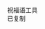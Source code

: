 <html lang="zh-CN">
<head>
  <meta charset="UTF-8">
  <meta name="viewport" content="width=device-width, initial-scale=1.0">
  <title>祝福语</title>
  <script src="https://cdn.tailwindcss.com"></script>
  <link href="https://cdn.jsdelivr.net/npm/font-awesome@4.7.0/css/font-awesome.min.css" rel="stylesheet">
  
  <script>
    tailwind.config = {
      theme: {
        extend: {
          colors: {
            primary: '#165DFF',
            success: '#00B42A',
            neutral: '#F5F7FA',
            'neutral-light': '#F9FAFB',
          },
          fontFamily: {
            inter: ['Inter', 'system-ui', 'sans-serif'],
          },
          boxShadow: {
            'micro': '0 1px 4px rgba(0,0,0,0.05)',
          },
          borderRadius: {
            'sm': '4px',
          }
        },
      }
    }
  </script>
  
  <style type="text/tailwindcss">
    body {
      overscroll-behavior: none;
    }
    .blessing-card {
      transition: transform 0.2s ease, box-shadow 0.2s ease;
    }
    .blessing-card:hover {
      transform: translateX(4px);
      box-shadow: 0 2px 8px rgba(22, 93, 255, 0.1);
    }
  </style>
</head>
<body class="font-inter bg-neutral-light min-h-screen">

  <main class="max-w-6xl mx-auto px-4 pb-12">
    <div class="grid grid-cols-1 gap-3" id="blessingContainer">
      <!-- 祝福语卡片动态生成 -->
    </div>
  </main>

  <footer class="bg-white border-t border-gray-200 py-3">
    <div class="text-center text-xs text-gray-500">
       祝福语工具     </div>
  </footer>

  <div id="toast" class="fixed bottom-6 left-1/2 transform -translate-x-1/2 bg-success text-white px-4 py-2 rounded-sm shadow-md opacity-0 transition-opacity duration-300">
    <i class="fa fa-check mr-1"></i>
    <span>已复制</span>
  </div>

  <script>
       const blessings = [
{id: 1, content: "树荫乘凉蝉鸣悠扬"},
{id: 2, content: "绿荫慢摇夏日长"},
{id: 3, content: "无"},
{id: 4, content: "无"},
{id: 5, content: "炎炎夏日属于我的只有放开那三国2"},
{id: 6, content: "炎炎夏日微风空调肥宅快乐水"},
{id: 7, content: "夏日的灵魂就是空调和西瓜"},
{id: 8, content: "放开那三国2我夏天的快乐"},
{id: 9, content: "放三2的夏日永远缤纷"},
{id: 10, content: "夏日不仅熬夜还要吃宵夜"},
{id: 11, content: "夏天放三2见"},
{id: 12, content: "炎炎夏日也挡不住我爱玩的心"},
{id: 13, content: "无"},
{id: 14, content: "希望夏天可以长一点"},
{id: 15, content: "我永远爱夏天"},
{id: 16, content: "无"},
{id: 17, content: "采一缕清凉的风送给夏日的你"},
{id: 18, content: "夏日的风带来拂面的清爽"},
{id: 19, content: "用快乐做风吹散夏天的炎热"},
{id: 20, content: "用心灵的绿茵遮住太阳查看祝福"},
{id: 21, content: "雨后的霓虹是最美的夏日风景"},
{id: 22, content: "夏天到了要记得去看荷花"},
{id: 23, content: "夏日多暴雨要记得随身带伞啊"},
{id: 24, content: "凉茶绿豆降暑妙招"},
{id: 25, content: "夏日炎炎小心中暑"},
{id: 26, content: "希望你能找到你的夏日限定"},
{id: 27, content: "冰镇西瓜是我爱夏天的理由"},
{id: 28, content: "愿你灿烂如夏花"},
{id: 29, content: "是时候把我的新时装换上了"},
{id: 30, content: "不瞒你说夏天并没有影响我的食欲"},
{id: 31, content: "快把泳装端上来"},
{id: 32, content: "看图解暑也是极好的"},
{id: 33, content: "希望这个夏天没有蚊子叮我"},
{id: 34, content: "山光忽西落"},
{id: 35, content: "池月渐东上"},
{id: 36, content: "散发乘夕凉"},
{id: 37, content: "开轩卧闲敞"},
{id: 38, content: "荷风送香气"},
{id: 39, content: "竹露滴清响"},
{id: 40, content: "夜热依然午热同"},
{id: 41, content: "开门小立月明中"},
{id: 42, content: "竹深树密虫鸣处"},
{id: 43, content: "时有微凉不是风"},
{id: 44, content: "石梁茅屋有弯琦"},
{id: 45, content: "流水溅溅度两陂"},
{id: 46, content: "晴日暖风生麦气"},
{id: 47, content: "绿阴幽草胜花时"},
{id: 48, content: "绿树阴浓夏日长"},
{id: 49, content: "楼台倒影入池塘"},
{id: 50, content: "水晶帘动微风起"},
{id: 51, content: "满架蔷薇一院香"},
{id: 52, content: "无"},
{id: 53, content: "无"},
{id: 54, content: "无"},
{id: 55, content: "无"},
{id: 56, content: "无"},
{id: 57, content: "无"},
{id: 58, content: "无"},
{id: 59, content: "无"},
{id: 60, content: "无"},
{id: 61, content: "无"},
{id: 62, content: "无"},
{id: 63, content: "无"},
{id: 64, content: "无"},
{id: 65, content: "无"},
{id: 66, content: "无"},
{id: 67, content: "无"},
{id: 68, content: "无"},
{id: 69, content: "无"},
{id: 70, content: "无"},
{id: 71, content: "无"},
{id: 72, content: "无"},
{id: 73, content: "无"},
{id: 74, content: "无"},
{id: 75, content: "无"},
{id: 76, content: "无"},
{id: 77, content: "无"},
{id: 78, content: "无"},
{id: 79, content: "无"},
{id: 80, content: "无"},
{id: 81, content: "无"},
{id: 82, content: "无"},
{id: 83, content: "无"},
{id: 84, content: "无"},
{id: 85, content: "无"},
{id: 86, content: "无"},
{id: 87, content: "无"},
{id: 88, content: "无"},
{id: 89, content: "无"},
{id: 90, content: "无"},
{id: 91, content: "无"},
{id: 92, content: "无"},
{id: 93, content: "无"},
{id: 94, content: "无"},
{id: 95, content: "无"},
{id: 96, content: "无"},
{id: 97, content: "无"},
{id: 98, content: "无"},
{id: 99, content: "无"},
{id: 100, content: "无"},
    ];

    // 渲染函数
    function renderBlessings() {
      const container = document.getElementById('blessingContainer');
      container.innerHTML = blessings.map(blessing => `
        <div class="blessing-card bg-white rounded-sm shadow-micro p-3">
          <div class="flex items-center mb-2">
            <div class="w-6 h-6 bg-primary/10 rounded-full flex items-center justify-center mr-2">
              <span class="text-primary font-semibold text-xs">${blessing.id}</span>
            </div>
            <p class="text-gray-800 text-xs ${blessing.content === '无' ? 'text-gray-400 italic' : ''}">
              ${blessing.content || '（无内容）'}
            </p>
          </div>
          <div class="flex justify-between items-center">
            <span class="text-xs text-gray-400">ID: ${blessing.id.toString().padStart(3, '0')}</span>

            <button class="copy-btn px-8 py-3 bg-primary text-white text-xs rounded-sm" data-id="${blessing.id}">
              <i class="fa fa-copy mr-0.5"></i> 复制
            </button>
          </div>
        </div>
      `).join('');

      // 绑定复制事件
      document.querySelectorAll('.copy-btn').forEach(btn => {
        btn.addEventListener('click', () => {
          const id = parseInt(btn.dataset.id);
          const content = blessings.find(b => b.id === id).content;
          if (content === '无') return showToast('无内容');
          navigator.clipboard.writeText(content).then(() => showToast());
        });
      });
    }

    
    // 初始化渲染
    document.addEventListener('DOMContentLoaded', renderBlessings);

    // 提示框
    function showToast(msg = '已复制') {
      const toast = document.getElementById('toast');
      toast.querySelector('span').textContent = msg;
      toast.classList.add('opacity-100');
      setTimeout(() => toast.classList.remove('opacity-100'), 1500);
    }
  </script>

    

